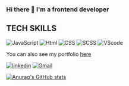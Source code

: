 ### Hi there 👋 I'm a frontend developer


## TECH SKILLS
![JavaScript](https://img.shields.io/badge/-JavaScript-1C1C1C?style=for-the-badge&logo=javascript)
![Html](https://img.shields.io/badge/-html-1C1C1C?style=for-the-badge&logo=html5)
![CSS](https://img.shields.io/badge/-css-1C1C1C?style=for-the-badge&logo=css3&logoColor=264de4)
![SCSS](https://img.shields.io/badge/-scss-1C1C1C?style=for-the-badge&logo=sass)
![VScode](https://img.shields.io/badge/-vscode-1C1C1C?style=for-the-badge&logo=visual-studio-code&logoColor=3cacf2)

You can also see my portfolio <a href="https://nikita9950.github.io/liubimov-portfolio/">here</a>

<a href="https://www.linkedin.com/in/nikita-liubimov-77b3441b2/">![linkedin](https://img.shields.io/badge/-liubimov-0a66c2?style=flat&logo=linkedin)</a>
<a href="mailto:lubimov.nikita@gmail.com">![Gmail](https://img.shields.io/badge/-lubimov.nikita@gmail.com-EA4335?style=flat&logo=Gmail&logoColor=white)</a>

[![Anurag's GitHub stats](https://github-readme-stats.vercel.app/api?username=Nikita9950&show_icons=true&theme=tokyonight)](https://github.com/anuraghazra/github-readme-stats)


